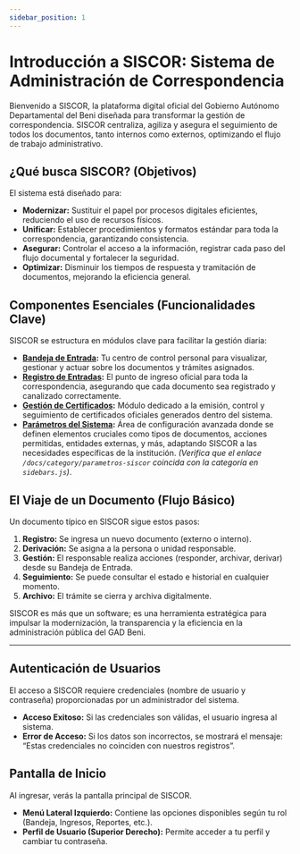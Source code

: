 ```yaml
---
sidebar_position: 1
---
```


# Introducción a SISCOR: Sistema de Administración de Correspondencia

Bienvenido a SISCOR, la plataforma digital oficial del Gobierno Autónomo Departamental del Beni diseñada para transformar la gestión de correspondencia. SISCOR centraliza, agiliza y asegura el seguimiento de todos los documentos, tanto internos como externos, optimizando el flujo de trabajo administrativo.

## ¿Qué busca SISCOR? (Objetivos)

El sistema está diseñado para:

-   **Modernizar:** Sustituir el papel por procesos digitales eficientes, reduciendo el uso de recursos físicos.
-   **Unificar:** Establecer procedimientos y formatos estándar para toda la correspondencia, garantizando consistencia.
-   **Asegurar:** Controlar el acceso a la información, registrar cada paso del flujo documental y fortalecer la seguridad.
-   **Optimizar:** Disminuir los tiempos de respuesta y tramitación de documentos, mejorando la eficiencia general.

## Componentes Esenciales (Funcionalidades Clave)

SISCOR se estructura en módulos clave para facilitar la gestión diaria:

-   **[Bandeja de Entrada](/docs/siscor/bandeja):** Tu centro de control personal para visualizar, gestionar y actuar sobre los documentos y trámites asignados.
-   **[Registro de Entradas](/docs/siscor/entradas):** El punto de ingreso oficial para toda la correspondencia, asegurando que cada documento sea registrado y canalizado correctamente.
-   **[Gestión de Certificados](/docs/siscor/certificados):** Módulo dedicado a la emisión, control y seguimiento de certificados oficiales generados dentro del sistema.
-   **[Parámetros del Sistema](/docs/category/parametros-siscor):** Área de configuración avanzada donde se definen elementos cruciales como tipos de documentos, acciones permitidas, entidades externas, y más, adaptando SISCOR a las necesidades específicas de la institución. *(Verifica que el enlace `/docs/category/parametros-siscor` coincida con la categoría en `sidebars.js`)*.

## El Viaje de un Documento (Flujo Básico)

Un documento típico en SISCOR sigue estos pasos:

1.  **Registro:** Se ingresa un nuevo documento (externo o interno).
2.  **Derivación:** Se asigna a la persona o unidad responsable.
3.  **Gestión:** El responsable realiza acciones (responder, archivar, derivar) desde su Bandeja de Entrada.
4.  **Seguimiento:** Se puede consultar el estado e historial en cualquier momento.
5.  **Archivo:** El trámite se cierra y archiva digitalmente.

SISCOR es más que un software; es una herramienta estratégica para impulsar la modernización, la transparencia y la eficiencia en la administración pública del GAD Beni.

---

## Autenticación de Usuarios

El acceso a SISCOR requiere credenciales (nombre de usuario y contraseña) proporcionadas por un administrador del sistema.

-   **Acceso Exitoso:** Si las credenciales son válidas, el usuario ingresa al sistema.
-   **Error de Acceso:** Si los datos son incorrectos, se mostrará el mensaje: “Estas credenciales no coinciden con nuestros registros”.

<!-- ![autenticacion](./img/login.png) -->

## Pantalla de Inicio

Al ingresar, verás la pantalla principal de SISCOR.

-   **Menú Lateral Izquierdo:** Contiene las opciones disponibles según tu rol (Bandeja, Ingresos, Reportes, etc.).
-   **Perfil de Usuario (Superior Derecho):** Permite acceder a tu perfil y cambiar tu contraseña.

<!-- ![inicio](./img/inicio.png) -->